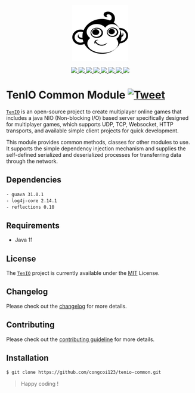 <p align="center">
    <a href="#">
        <img src="https://github.com/congcoi123/tenio/blob/master/assets/tenio-github-logo.png">
    </a>
</p>
<p align="center">
    <a href="https://mvnrepository.com/artifact/io.github.congcoi123/tenio-common">
        <img src="https://img.shields.io/maven-central/v/io.github.congcoi123/tenio-common.svg">
    </a>
    <a href="https://javadoc.io/doc/io.github.congcoi123/tenio-common">
        <img src="https://javadoc.io/badge2/io.github.congcoi123/tenio-common/javadoc.svg">
    </a>
    <a href="LICENSE">
        <img src="https://img.shields.io/badge/license-MIT-blue.svg">
    </a>
    <a href="https://coveralls.io/github/congcoi123/tenio-common">
        <img src="https://coveralls.io/repos/github/congcoi123/tenio-common/badge.svg?branch=master">
    </a>   
    <a href="#">
        <img src="https://img.shields.io/github/last-commit/congcoi123/tenio-common">
    </a>
    <a href="https://github.com/congcoi123/tenio-common/issues">
        <img src="https://img.shields.io/github/issues/congcoi123/tenio-common">
    </a>
    <a href="CONTRIBUTING.md">
        <img src="https://img.shields.io/badge/PRs-welcome-brightgreen.svg">
    </a>
    <a href="https://gitter.im/ten-io/community?source=orgpage">
        <img src="https://badges.gitter.im/Join%20Chat.svg">
    </a>
</p>

# TenIO Common Module [![Tweet](https://img.shields.io/twitter/url/http/shields.io.svg?style=social)](https://twitter.com/intent/tweet?text=TenIO%20is%20a%20java%20NIO%20based%20server%20specifically%20designed%20for%20multiplayer%20games.%0D%0A&url=https://github.com/congcoi123/tenio%0D%0A&hashtags=tenio,java,gameserver,multiplayer,nio,netty,jetty,msgpack,cocos2dx,unity,libgdx,phaserjs%0D%0A&via=congcoi123)
[`TenIO`](https://github.com/congcoi123/tenio) is an open-source project to create multiplayer online games that includes a java NIO (Non-blocking I/O) 
based server specifically designed for multiplayer games, which supports UDP, TCP, Websocket, HTTP transports, and available simple client projects for quick development.

This module provides common methods, classes for other modules to use. It supports the simple dependency injection 
mechanism and supplies the self-defined serialized and deserialized processes for transferring data through the network.

## Dependencies
```txt
- guava 31.0.1
- log4j-core 2.14.1
- reflections 0.10
```

## Requirements
- Java 11

## License
The [`TenIO`](https://github.com/congcoi123/tenio) project is currently available under the [MIT](LICENSE) License.

## Changelog
Please check out the [changelog](CHANGELOG.md) for more details.

## Contributing
Please check out the [contributing guideline](CONTRIBUTING.md) for more details.

## Installation
```sh
$ git clone https://github.com/congcoi123/tenio-common.git
```

> Happy coding !
